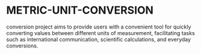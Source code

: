 # METRIC-UNIT-CONVERSION
conversion project aims to provide users with a convenient tool for quickly converting values between different units of measurement, facilitating tasks such as international communication, scientific calculations, and everyday conversions.
